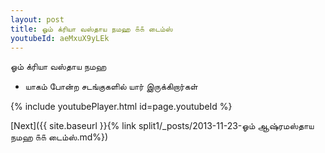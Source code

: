 ```yaml
---
layout: post
title: ஓம் க்ரியா வஸ்தாய நமஹ ௧௧ டைம்ஸ்
youtubeId: aeMxuX9yLEk
---
```

 
 
 ஓம் க்ரியா வஸ்தாய நமஹ  
 
 -  யாகம் போன்ற சடங்குகளில் யார் இருக்கிறார்கள் 
 
  
 
  
 
 
 
 
 
 


{% include youtubePlayer.html id=page.youtubeId %}
 
[Next]({{ site.baseurl }}{% link  split1/_posts/2013-11-23-ஓம் ஆஷ்ரமஸ்தாய நமஹ ௧௧ டைம்ஸ்.md%})
 
